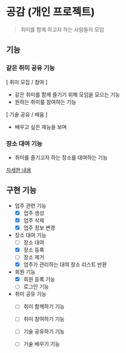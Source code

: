 # 공감 (개인 프로젝트)
> 취미를 함께 하고자 하는 사람들의 모임

## 기능

### 같은 취미 공유 기능

[ 취미 모집 / 참여 ]
- 같은 취미를 함께 즐기기 위해 모임을 모으는 기능
- 원하는 취미를 참여하는 기능

[ 기술 공유 / 배움 ]
- 배우고 싶은 재능을 보며 


### 장소 대여 기능
- 취미를 즐기고자 하는 장소를 대여하는 기능


[자세한 내용]()


## 구현 기능


- 업주 관련 기능
  - [x] 업주 생성
  - [x] 업주 삭제
  - [x] 업주 정보 변경

- 장소 대여 기능
  - [ ] 장소 대여
  - [x] 장소 등록
  - [ ] 장소 제거
  - [x] 업주가 관리하는 대여 장소 리스트 반환

- 회원 기능
  - [x] 회원 등록 기능
  - [ ] 로그인 기능

- 취미 공유 기능
  - [ ] 취미 함께하기 기능
  - [ ] 취미 참여하기 기능
  - [ ] 기술 공유하기 기능
  - [ ] 기술 배우기 기능

